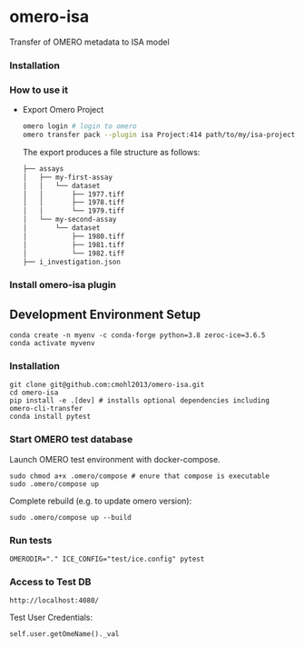 # omero-isa
Transfer of OMERO metadata to ISA model

### Installation

### How to use it

* Export Omero Project
  ```bash
  omero login # login to omero
  omero transfer pack --plugin isa Project:414 path/to/my/isa-project # export
  ```

  The export produces a file structure as follows:
  ```bash
  ├── assays
  │   ├── my-first-assay
  │   │   └── dataset
  │   │       ├── 1977.tiff
  │   │       ├── 1978.tiff
  │   │       └── 1979.tiff
  │   └── my-second-assay
  │       └── dataset
  │           ├── 1980.tiff
  │           ├── 1981.tiff
  │           └── 1982.tiff
  ├── i_investigation.json
  ```


### Install omero-isa plugin


## Development Environment Setup
```
conda create -n myenv -c conda-forge python=3.8 zeroc-ice=3.6.5
conda activate myvenv
```

### Installation
```
git clone git@github.com:cmohl2013/omero-isa.git
cd omero-isa
pip install -e .[dev] # installs optional dependencies including omero-cli-transfer
conda install pytest

```

### Start OMERO test database

Launch OMERO test environment with docker-compose.
```
sudo chmod a+x .omero/compose # enure that compose is executable
sudo .omero/compose up
```

Complete rebuild (e.g. to update omero version):
```
sudo .omero/compose up --build
```

### Run tests
```
OMERODIR="." ICE_CONFIG="test/ice.config" pytest
```

### Access to Test DB

```
http://localhost:4080/
```
Test User Credentials:

```
self.user.getOmeName()._val
```